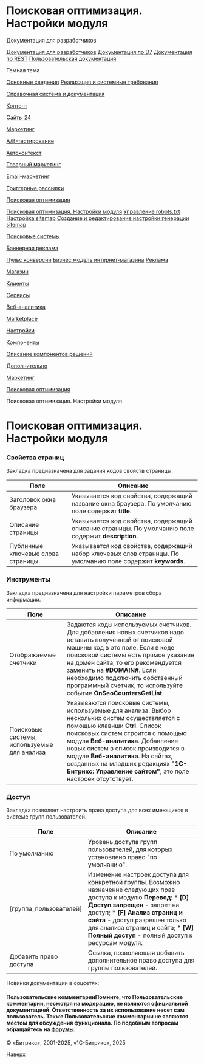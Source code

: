 # Поисковая оптимизация. Настройки модуля

Документация для разработчиков

[Документация для разработчиков](https://dev.1c-bitrix.ru/api_help/)
[Документация по D7](https://dev.1c-bitrix.ru/api_d7/)
[Документация по REST](https://dev.1c-bitrix.ru/rest_help/)
[Пользовательская документация](https://dev.1c-bitrix.ru/user_help/)

Темная тема

[Основные сведения](/user_help/index.php)
[Реализация и системные требования](/user_help/reqintro.php)

[Справочная система и документация](/user_help/help/index.php)

[Контент](/user_help/content/index.php)

[Сайты 24](/user_help/sites24/index.php)

[Маркетинг](/user_help/marketing/index.php)

[A/B-тестирование](/user_help/marketing/ab_testing/index.php)

[Автоконтекст](/user_help/marketing/context_adv/index.php)

[Товарный маркетинг](/user_help/marketing/discounts/index.php)

[Email-маркетинг](/user_help/marketing/sender/index.php)

[Триггерные рассылки](/user_help/marketing/triggered_emails/index.php)

[Поисковая оптимизация](/user_help/marketing/seo/index.php)

[Поисковая оптимизация. Настройки модуля](/user_help/marketing/seo/settings.php)
[Управление robots.txt](/user_help/marketing/seo/seo_robots.php)
[Настройка sitemap](/user_help/marketing/seo/seo_sitemap.php)
[Создание и редактирование настройки генерации sitemap](/user_help/marketing/seo/seo_sitemap_edit.php)

[Поисковые системы](/user_help/marketing/seo/engines/index.php)

[Баннерная реклама](/user_help/marketing/advertising/index.php)

[Пульс конверсии](/user_help/marketing/conversion_pulse.php)
[Бизнес модель интернет-магазина](/user_help/marketing/web_store_business_model.php)
[Реклама](/user_help/marketing/ads.php)

[Магазин](/user_help/store/index.php)

[Клиенты](/user_help/clients/index.php)

[Сервисы](/user_help/service/index.php)

[Веб-аналитика](/user_help/statistic/index.php)

[Marketplace](/user_help/marketplace/index.php)

[Настройки](/user_help/settings/index.php)

[Компоненты](/user_help/components/index.php)

[Описание компонентов решений](/user_help/description_decisions/index.php)

[Дополнительно](/user_help/additional/index.php)

[Маркетинг](/user_help/marketing/index.php)

[Поисковая оптимизация](/user_help/marketing/seo/index.php)

Поисковая оптимизация. Настройки модуля

# Поисковая оптимизация. Настройки модуля

### Свойства страниц

Закладка предназначена для задания кодов свойств страницы.

| Поле | Описание |
| --- | --- |
| Заголовок окна браузера | Указывается код свойства, содержащий название окна браузера. По умолчанию поле содержит **title**. |
| Описание страницы | Указывается код свойства, содержащий описание страницы. По умолчанию поле содержит **description**. |
| Публичные ключевые слова страницы | Указывается код свойства, содержащий набор ключевых слов страницы. По умолчанию поле содержит **keywords**. |

### Инструменты

Закладка предназначена для настройки параметров сбора информации.

| Поле | Описание |
| --- | --- |
| Отображаемые счетчики | Задаются коды используемых счетчиков. Для добавления новых счетчиков надо вставить полученный от поисковой машины код в это поле. Если в коде поисковой системы есть прямое указание на домен сайта, то его рекомендуется заменить на **#DOMAIN#**.   Если необходимо подключить собственный программный счетчик, то используйте событие **OnSeoCountersGetList**. |
| Поисковые системы, используемые для анализа | Указываются поисковые системы, используемые для анализа. Выбор нескольких систем осуществляется с помощью клавиши **Ctrl**.   Список поисковых систем строится с помощью модуля **Веб-аналитика**. Добавление новых систем в список производится в модуле **Веб-аналитика**.    На сайтах, созданных на младших редакциях **"1С-Битрикс: Управление сайтом"**, это поле настроек отсутствует. |

### Доступ

Закладка позволяет настроить права доступа для всех имеющихся в системе групп пользователей.

| Поле | Описание |
| --- | --- |
| По умолчанию | Уровень доступа групп пользователей, для которых установлено право "по умолчанию". |
| [группа\_пользователей] | Изменение настроек доступа для конкретной группы. Возможно назначение следующих прав доступа к модулю **Перевод**:  * **[D] Доступ запрещен** - запрет на доступ; * **[F] Анализ страниц и сайта** - доступ разрешен только для анализа страниц и сайта; * **[W] Полный доступ** - полный доступ к ресурсам модуля. |
| Добавить право доступа | Ссылка, позволяющая добавить дополнительное право доступа для группы пользователей. |

Новинки документации в соцсетях:

#### Пользовательские комментарииПомните, что Пользовательские комментарии, несмотря на модерацию, не являются официальной документацией. Ответственность за их использование несет сам пользователь. Также Пользовательские комментарии не являются местом для обсуждения функционала. По подобным вопросам обращайтесь на [форумы](http://dev.1c-bitrix.ru/community/forums/group1/).

© «Битрикс», 2001-2025, «1С-Битрикс», 2025

Наверх